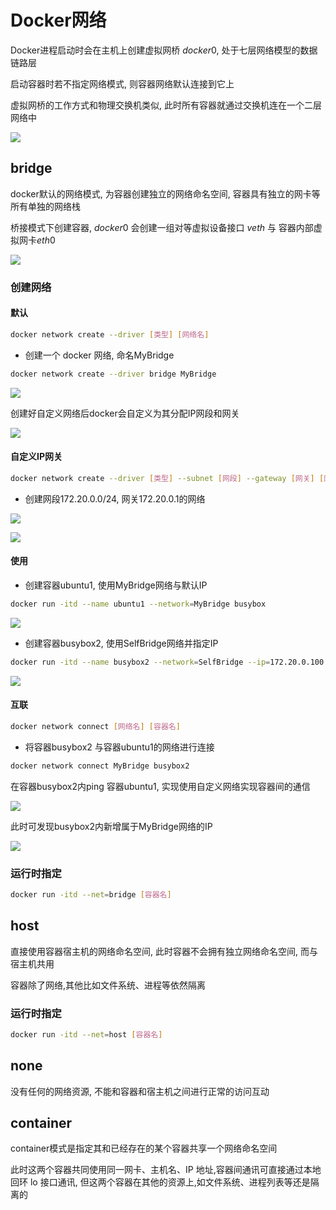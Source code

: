 <!--
 * @Author       : dmjcb@outlook.com
 * @Date         : 2021-10-06 13:11:32
 * @LastEditors  : dmjcb@outlook.com
 * @LastEditTime : 2024-09-04 18:43:29
-->

# Docker网络

Docker进程启动时会在主机上创建虚拟网桥 $docker0$, 处于七层网络模型的数据链路层

启动容器时若不指定网络模式, 则容器网络默认连接到它上

虚拟网桥的工作方式和物理交换机类似, 此时所有容器就通过交换机连在一个二层网络中

![](/.imgur/20240904_010600.jpg)

## bridge

docker默认的网络模式, 为容器创建独立的网络命名空间, 容器具有独立的网卡等所有单独的网络栈

桥接模式下创建容器, $docker0$ 会创建一组对等虚拟设备接口 $veth$ 与 容器内部虚拟网卡$eth0$

![](/.imgur/2024_09_03_22_55_53.jpg)

### 创建网络

#### 默认

```sh
docker network create --driver [类型] [网络名]
```

- 创建一个 docker 网络, 命名MyBridge

```sh
docker network create --driver bridge MyBridge
```

![](/.imgur/20240903_230708.jpg)

创建好自定义网络后docker会自定义为其分配IP网段和网关

![](/.imgur/20240903_230918.jpg)

#### 自定义IP网关

```sh
docker network create --driver [类型] --subnet [网段] --gateway [网关] [网络名]
```

- 创建网段172.20.0.0/24, 网关172.20.0.1的网络

![](/.imgur/20240903_231310.jpg)

![](/.imgur/20240903_231643.jpg)


#### 使用

- 创建容器ubuntu1, 使用MyBridge网络与默认IP

```sh
docker run -itd --name ubuntu1 --network=MyBridge busybox
```

![](/.imgur/20240903_233210.jpg)

- 创建容器busybox2, 使用SelfBridge网络并指定IP

```sh
docker run -itd --name busybox2 --network=SelfBridge --ip=172.20.0.100 busybox
```

![](/.imgur/20240903_233717.jpg)


#### 互联

```sh
docker network connect [网络名] [容器名]
```

- 将容器busybox2 与容器ubuntu1的网络进行连接

```sh
docker network connect MyBridge busybox2
```

在容器busybox2内ping 容器ubuntu1, 实现使用自定义网络实现容器间的通信

![](/.imgur/20240903_234705.jpg)

此时可发现busybox2内新增属于MyBridge网络的IP

![](/.imgur/20240903_234917.jpg)

### 运行时指定

```sh
docker run -itd --net=bridge [容器名]
```

## host

直接使用容器宿主机的网络命名空间, 此时容器不会拥有独立网络命名空间, 而与宿主机共用

容器除了网络,其他比如文件系统、进程等依然隔离

### 运行时指定

```sh
docker run -itd --net=host [容器名]
``` 

## none

没有任何的网络资源, 不能和容器和宿主机之间进行正常的访问互动


## container

container模式是指定其和已经存在的某个容器共享一个网络命名空间

此时这两个容器共同使用同一网卡、主机名、IP 地址,容器间通讯可直接通过本地回环 lo 接口通讯, 但这两个容器在其他的资源上,如文件系统、进程列表等还是隔离的